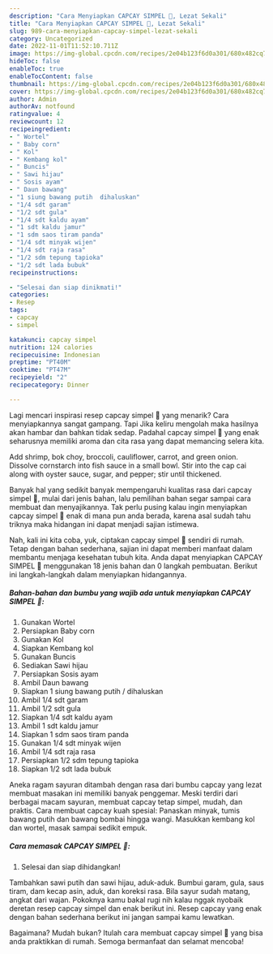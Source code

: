 ```yaml
---
description: "Cara Menyiapkan CAPCAY SIMPEL 🤍, Lezat Sekali"
title: "Cara Menyiapkan CAPCAY SIMPEL 🤍, Lezat Sekali"
slug: 989-cara-menyiapkan-capcay-simpel-lezat-sekali
category: Uncategorized
date: 2022-11-01T11:52:10.711Z
image: https://img-global.cpcdn.com/recipes/2e04b123f6d0a301/680x482cq70/capcay-simpel-foto-resep-utama.jpg
hideToc: false
enableToc: true
enableTocContent: false
thumbnail: https://img-global.cpcdn.com/recipes/2e04b123f6d0a301/680x482cq70/capcay-simpel-foto-resep-utama.jpg
cover: https://img-global.cpcdn.com/recipes/2e04b123f6d0a301/680x482cq70/capcay-simpel-foto-resep-utama.jpg
author: Admin
authorAv: notfound
ratingvalue: 4
reviewcount: 12
recipeingredient:
- " Wortel"
- " Baby corn"
- " Kol"
- " Kembang kol"
- " Buncis"
- " Sawi hijau"
- " Sosis ayam"
- " Daun bawang"
- "1 siung bawang putih  dihaluskan"
- "1/4 sdt garam"
- "1/2 sdt gula"
- "1/4 sdt kaldu ayam"
- "1 sdt kaldu jamur"
- "1 sdm saos tiram panda"
- "1/4 sdt minyak wijen"
- "1/4 sdt raja rasa"
- "1/2 sdm tepung tapioka"
- "1/2 sdt lada bubuk"
recipeinstructions:

- "Selesai dan siap dinikmati!"
categories:
- Resep
tags:
- capcay
- simpel

katakunci: capcay simpel 
nutrition: 124 calories
recipecuisine: Indonesian
preptime: "PT40M"
cooktime: "PT47M"
recipeyield: "2"
recipecategory: Dinner

---
```



Lagi mencari inspirasi resep capcay simpel 🤍 yang menarik? Cara menyiapkannya sangat gampang. Tapi Jika keliru mengolah maka hasilnya akan hambar dan bahkan tidak sedap. Padahal capcay simpel 🤍 yang enak seharusnya memiliki aroma dan cita rasa yang dapat memancing selera kita.


Add shrimp, bok choy, broccoli, cauliflower, carrot, and green onion. Dissolve cornstarch into fish sauce in a small bowl. Stir into the cap cai along with oyster sauce, sugar, and pepper; stir until thickened.

Banyak hal yang sedikit banyak mempengaruhi kualitas rasa dari capcay simpel 🤍, mulai dari jenis bahan, lalu pemilihan bahan segar sampai cara membuat dan menyajikannya. Tak perlu pusing kalau ingin menyiapkan capcay simpel 🤍 enak di mana pun anda berada, karena asal sudah tahu triknya maka hidangan ini dapat menjadi sajian istimewa.


Nah, kali ini kita coba, yuk, ciptakan capcay simpel 🤍 sendiri di rumah. Tetap dengan bahan sederhana, sajian ini dapat memberi manfaat dalam membantu menjaga kesehatan tubuh kita. Anda dapat menyiapkan CAPCAY SIMPEL 🤍 menggunakan 18 jenis bahan dan 0 langkah pembuatan. Berikut ini langkah-langkah dalam menyiapkan hidangannya.

<!--inarticleads1-->

##### Bahan-bahan dan bumbu yang wajib ada untuk menyiapkan CAPCAY SIMPEL 🤍:

1. Gunakan  Wortel
1. Persiapkan  Baby corn
1. Gunakan  Kol
1. Siapkan  Kembang kol
1. Gunakan  Buncis
1. Sediakan  Sawi hijau
1. Persiapkan  Sosis ayam
1. Ambil  Daun bawang
1. Siapkan 1 siung bawang putih / dihaluskan
1. Ambil 1/4 sdt garam
1. Ambil 1/2 sdt gula
1. Siapkan 1/4 sdt kaldu ayam
1. Ambil 1 sdt kaldu jamur
1. Siapkan 1 sdm saos tiram panda
1. Gunakan 1/4 sdt minyak wijen
1. Ambil 1/4 sdt raja rasa
1. Persiapkan 1/2 sdm tepung tapioka
1. Siapkan 1/2 sdt lada bubuk


Aneka ragam sayuran ditambah dengan rasa dari bumbu capcay yang lezat membuat masakan ini memiliki banyak penggemar. Meski terdiri dari berbagai macam sayuran, membuat capcay tetap simpel, mudah, dan praktis. Cara membuat capcay kuah spesial: Panaskan minyak, tumis bawang putih dan bawang bombai hingga wangi. Masukkan kembang kol dan wortel, masak sampai sedikit empuk. 

<!--inarticleads2-->

##### Cara memasak CAPCAY SIMPEL 🤍:


1. Selesai dan siap dihidangkan!

Tambahkan sawi putih dan sawi hijau, aduk-aduk. Bumbui garam, gula, saus tiram, dam kecap asin, aduk, dan koreksi rasa. Bila sayur sudah matang, angkat dari wajan. Pokoknya kamu bakal rugi nih kalau nggak nyobaik deretan resep capcay simpel dan enak berikut ini. Resep capcay yang enak dengan bahan sederhana berikut ini jangan sampai kamu lewatkan. 

Bagaimana? Mudah bukan? Itulah cara membuat capcay simpel 🤍 yang bisa anda praktikkan di rumah. Semoga bermanfaat dan selamat mencoba!
